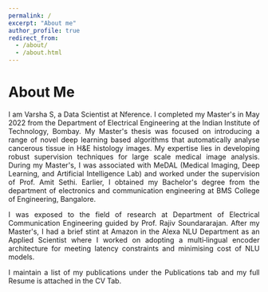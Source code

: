 ```yaml
---
permalink: /
excerpt: "About me"
author_profile: true
redirect_from: 
  - /about/
  - /about.html
---
```

<h1>About Me </h1> 
<div style='text-align: justify;'>I am Varsha S, a Data Scientist at Nference. I completed my Master's in May 2022 from the <a href="https://www.ee.iitb.ac.in" style="text-decoration: none;">Department of Electrical Engineering</a> at the <a href="https://www.iitb.ac.in/" style="text-decoration: none;">Indian Institute of  Technology, Bombay</a>. My  Master's thesis was focused on introducing a range of novel deep learning based algorithms that automatically analyse cancerous tissue in H&E histology images. My expertise lies in developing robust supervision techniques for large scale medical image analysis. During my Master's, I was associated with MeDAL (Medical Imaging, Deep Learning, and Artificial Intelligence Lab) and worked under the supervision of <a href="https://www.ee.iitb.ac.in/~asethi/" style="text-decoration: none;">Prof. Amit Sethi</a>. Earlier, I obtained my Bachelor's degree from the department of electronics and communication engineering at <a href="https://bmsce.ac.in/home/Electronics-and-Communication-Engineering-About" style="text-decoration: none;">BMS College of Engineering, Bangalore</a>.
<p>  </p>

<div style='text-align: justify;'>I was exposed to the field of research at <a href="https://ece.iisc.ac.in/" style="text-decoration: none;">Department of Electrical Communication Engineering</a> guided by <a ref="https://ece.iisc.ac.in/~rajivs/#/" style="text-decoration: none;">Prof. Rajiv Soundararajan</a>. After my Master's, I had a brief stint at Amazon in the Alexa NLU Department as an Applied Scientist where I worked on adopting a multi‑lingual encoder architecture for meeting latency constraints and minimising cost of NLU models.
<p></p>

I maintain a list of my publications under the Publications tab and my full Resume is attached in the CV Tab.
